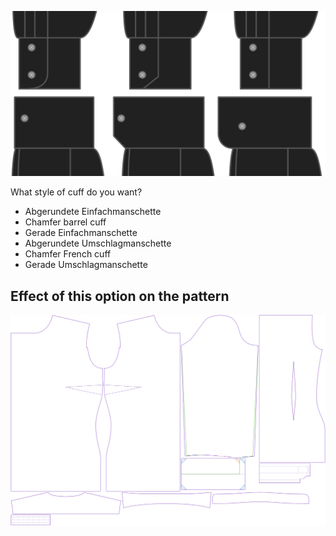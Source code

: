 ![Manschettenstil](cuffstyle.svg)

What style of cuff do you want?

 - Abgerundete Einfachmanschette
 - Chamfer barrel cuff
 - Gerade Einfachmanschette
 - Abgerundete Umschlagmanschette
 - Chamfer French cuff
 - Gerade Umschlagmanschette


## Effect of this option on the pattern
![This image shows the effect of this option by superimposing several variants that have a different value for this option](simone_cuffstyle_sample.svg "Effect of this option on the pattern")